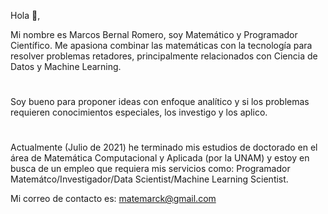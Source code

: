 Hola 👋,

Mi nombre es Marcos Bernal Romero, soy Matemático y Programador Científico.
Me apasiona combinar las matemáticas con la tecnología para resolver problemas retadores,
principalmente relacionados con Ciencia de Datos y Machine Learning.
#
Soy bueno para proponer ideas con enfoque analítico y si los problemas requieren 
conocimientos especiales, los investigo y los aplico.
#
Actualmente (Julio de 2021) he terminado mis estudios de doctorado en el área de 
Matemática Computacional y Aplicada (por la UNAM) y estoy en busca de un empleo que requiera
mis servicios como: Programador Matemátco/Investigador/Data Scientist/Machine Learning Scientist.

Mi correo de contacto es: matemarck@gmail.com
